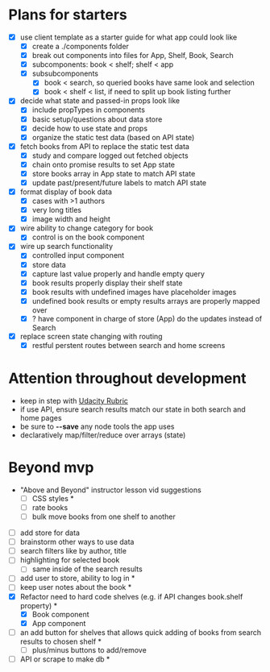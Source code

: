 # Plans for starters
- [X] use client template as a starter guide for what app could look like
    - [X] create a ./components folder
	- [X] break out components into files for App, Shelf, Book, Search
    - [X] subcomponents: book < shelf; shelf < app
    - [X] subsubcomponents
    	- [X] book < search, so queried books have same look and selection
    	- [X] book < shelf < list, if need to split up book listing further
- [X] decide what state and passed-in props look like
	- [X] include propTypes in components
	- [X] basic setup/questions about data store
	- [X] decide how to use state and props
	- [X] organize the static test data (based on API state)
- [X] fetch books from API to replace the static test data
	- [X] study and compare logged out fetched objects
	- [X] chain onto promise results to set App state
	- [X] store books array in App state to match API state
	- [X] update past/present/future labels to match API state
- [X] format display of book data
	- [X] cases with >1 authors
	- [X] very long titles
	- [X] image width and height
- [X] wire ability to change category for book
	- [X] control is on the book component
- [X] wire up search functionality
	- [X] controlled input component
	- [X] store data
	- [X] capture last value properly and handle empty query
	- [X] book results properly display their shelf state
	- [X] book results with undefined images have placeholder images
	- [X] undefined book results or empty results arrays are properly mapped over
	- [X] ? have component in charge of store (App) do the updates instead of Search
- [X] replace screen state changing with routing
	- [X] restful perstent routes between search and home screens

# Attention throughout development
- keep in step with [Udacity Rubric](https://review.udacity.com/#!/rubrics/918/view)
- if use API, ensure search results match our state in both search and home pages
- be sure to **--save** any node tools the app uses
- declaratively map/filter/reduce over arrays (state)

# Beyond mvp
- "Above and Beyond" instructor lesson vid suggestions
	- [ ] CSS styles *
	- [ ] rate books
	- [ ] bulk move books from one shelf to another
- [ ] add store for data
- [ ] brainstorm other ways to use data 
- [ ] search filters like by author, title
- [ ] highlighting for selected book
	- [ ] same inside of the search results
- [ ] add user to store, ability to log in *
- [ ] keep user notes about the book *
- [X] Refactor need to hard code shelves (e.g. if API changes book.shelf property) *
	- [X] Book component
	- [X] App component
- [ ] an add button for shelves that allows quick adding of books from search results to chosen shelf *
	- [ ] plus/minus buttons to add/remove
- [ ] API or scrape to make db *
